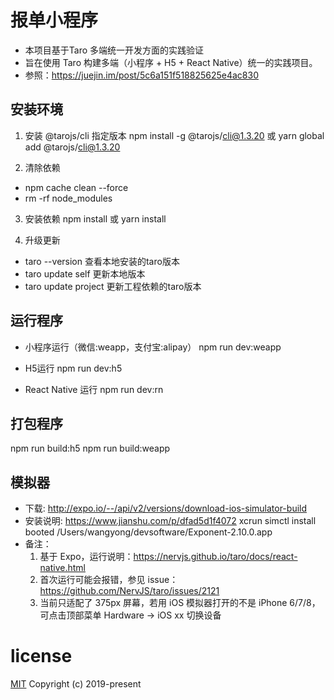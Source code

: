 # 报单小程序

  * 本项目基于Taro 多端统一开发方面的实践验证
  * 旨在使用 Taro 构建多端（小程序 + H5 + React Native）统一的实践项目。
  * 参照：https://juejin.im/post/5c6a151f518825625e4ac830

## 安装环境
  1. 安装 @tarojs/cli 指定版本
   npm install -g @tarojs/cli@1.3.20  或 yarn global add @tarojs/cli@1.3.20

  2. 清除依赖
  * npm cache clean --force
  * rm -rf node_modules

  3. 安装依赖
   npm install 或 yarn install
  
  4. 升级更新
  * taro --version   查看本地安装的taro版本
  * taro update self  更新本地版本
  * taro update project 更新工程依赖的taro版本
  
## 运行程序
* 小程序运行（微信:weapp，支付宝:alipay）
  npm run dev:weapp

* H5运行 
  npm run dev:h5

* React Native 运行 
  npm run dev:rn
  
## 打包程序
   npm run build:h5
   npm run build:weapp

## 模拟器
  * 下载:
    http://expo.io/--/api/v2/versions/download-ios-simulator-build
  * 安装说明:
  https://www.jianshu.com/p/dfad5d1f4072
  xcrun simctl install booted /Users/wangyong/devsoftware/Exponent-2.10.0.app
  * 备注：
    1. 基于 Expo，运行说明：https://nervjs.github.io/taro/docs/react-native.html
    2. 首次运行可能会报错，参见 issue：https://github.com/NervJS/taro/issues/2121
    3. 当前只适配了 375px 屏幕，若用 iOS 模拟器打开的不是 iPhone 6/7/8，可点击顶部菜单 Hardware -> iOS xx 切换设备


# license 
[MIT](www.fengtuwei.com) Copyright (c) 2019-present 
